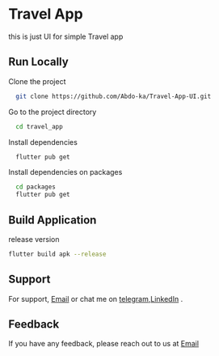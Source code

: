 
# Travel App

this is just UI for simple Travel app 
 
## Run Locally

Clone the project

```bash
  git clone https://github.com/Abdo-ka/Travel-App-UI.git
```

Go to the project directory

```bash
  cd travel_app
```

Install dependencies 

```bash 
  flutter pub get
```

Install dependencies on packages 

```bash 
  cd packages
  flutter pub get 
```
## Build Application

release version
```bash
flutter build apk --release
```


## Support

For support, [Email](mailto:kanawatiabdalrahman@gmail.com) or chat me on [telegram](https://t.me/Abdo_Ka),[LinkedIn](https://www.linkedin.com/in/abdo-ka) .


## Feedback

If you have any feedback, please reach out to us at [Email](mailto:kanawatiabdalrahman@gmail.com)

